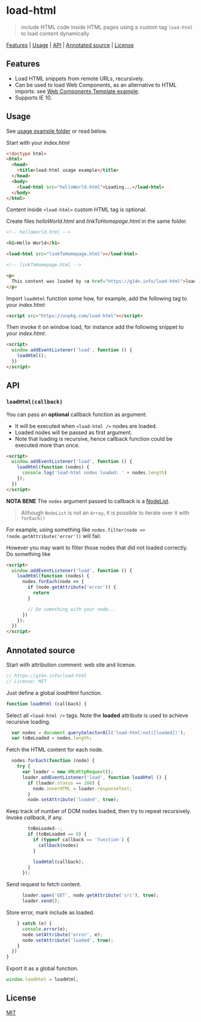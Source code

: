 # load-html

> include HTML code inside HTML pages using a custom tag `load-html` to load content dynamically

[Features](#features) |
[Usage](#usage) |
[API](#api) |
[Annotated source](#annotated-source) |
[License](#license)

## Features

* Load HTML snippets from remote URLs, recursively.
* Can be used to load Web Components, as an alternative to HTML imports: see [Web Components Template example](https://github.com/fibo/load-html/tree/master/examples/webcomponents-template).
* Supports IE 10.

## Usage

See [usage example folder](https://github.com/fibo/load-html/tree/master/examples/usage) or read below.

Start with your *index.html*

```html
<!doctype html>
<html>
  <head>
    <title>load-html usage example</title>
  </head>
  <body>
    <load-html src="helloWorld.html">Loading...</load-html>
  </body>
</html>
```

Content inside `<load-html>` custom HTML tag is optional.

Create files *helloWorld.html* and *linkToHomepage.html* in the same folder.

```html
<!-- helloWorld.html -->

<h1>Hello World</h1>

<load-html src="linkToHomepage.html"></load-html>
```

```html
<!-- linkToHomepage.html -->

<p>
  This content was loaded by <a href="https://g14n.info/load-html">load-html</a>.
</p>
```

Import `loadHtml` function some how, for example, add the following tag
to your *index.html*:

```html
<script src="https://unpkg.com/load-html"></script>
```

Then invoke it on window load, for instance add the following snippet to your *index.html*:

```html
<script>
  window.addEventListener('load', function () {
    loadHtml();
  })
</script>
```

## API

### `loadHtml(callback)`

You can pass an **optional** callback function as argument:

* It will be executed when `<load-html />` nodes are loaded.
* Loaded nodes will be passed as first argument.
* Note that loading is recursive, hence callback function could be executed more than once.

```html
<script>
  window.addEventListener('load', function () {
    loadHtml(function (nodes) {
      console.log('load-html nodes loaded: ' + nodes.length)
    });
  })
</script>
```

**NOTA BENE** The `nodes` argument passed to callback is a [NodeList](https://developer.mozilla.org/docs/Web/API/NodeList).

> Although `NodeList` is not an `Array`, it is possible to iterate over it with `forEach()`

For example, using something like `nodes.filter(node => !node.getAttribute('error'))` will fail.

However you may want to filter those nodes that did not loaded correctly. Do something like

```html
<script>
  window.addEventListener('load', function () {
    loadHtml(function (nodes) {
      nodes.forEach(node => {
        if (node.getAttribute('error')) {
          return
        }

        // Do something with your node...
      })
    });
  })
</script>
```

## Annotated source

Start with attribution comment: web site and license.

```javascript
// https://g14n.info/load-html
// License: MIT
```

Just define a global *loadHtml* function.

```javascript
function loadHtml (callback) {
```

Select all `<load-html />` tags. Note the **loaded** attribute is used to achieve recursive loading.

```javascript
  var nodes = document.querySelectorAll('load-html:not([loaded])');
  var toBeLoaded = nodes.length;
```

Fetch the HTML content for each node.

```javascript
  nodes.forEach(function (node) {
    try {
      var loader = new XMLHttpRequest();
      loader.addEventListener('load', function loadHtml () {
        if (loader.status == 200) {
          node.innerHTML = loader.responseText;
        }
        node.setAttribute('loaded', true);
```

Keep track of number of DOM nodes loaded, then try to repeat recursively. Invoke *callback*, if any.

```javascript
        toBeLoaded--;
        if (toBeLoaded == 0) {
          if (typeof callback == 'function') {
            callback(nodes)
          }

          loadHtml(callback);
        }
      });
```

Send request to fetch content.

```javascript
      loader.open('GET', node.getAttribute('src'), true);
      loader.send();
```

Store error, mark include as loaded.

```javascript
    } catch (e) {
      console.error(e);
      node.setAttribute('error', e);
      node.setAttribute('loaded', true);
    }
  })
}
```

Export it as a global function.

```javascript
window.loadHtml = loadHtml;
```

## License

[MIT](http://g14n.info/mit-license)
